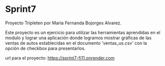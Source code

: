 # Sprint7
Proyecto Tripleten por María Fernanda Bojorges Alvarez. 

Este proyecto es un ejercicio para utilizar las herramientas aprendidas en el modulo y lograr una aplicación donde logramos mostrar gráficas de las ventas de autos establecidas en el documento 'ventas_us.csv' con la opción de checkbox para presentarlos.

url para el proyecto: https://sprint7-fi11.onrender.com

